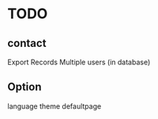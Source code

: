 TODO
============================

contact
---------------

Export Records
Multiple users (in database)


Option
---------------
language
theme
defaultpage